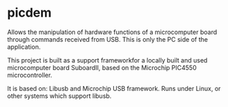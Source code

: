 # picdem

Allows the manipulation of hardware functions of a microcomputer board through commands received from USB. This is only the PC side of the application.

This project is built as a support frameworkfor a locally built and used microcomputer board SuboardII, based on the Microchip PIC4550 microcontroller.

It is based on: Libusb and Microchip USB framework. Runs under Linux, or other systems which support libusb.
